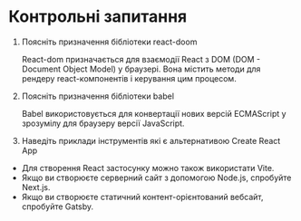 # Контрольні запитання
1. Поясніть призначення бібліотеки react-doom
  
    React-dom призначається для взаємодії React з DOM (DOM - Document Object Model) у браузері. Вона містить методи для рендеру react-компонентів і керування цим   процесом. 

2.  Поясніть призначення бібліотеки babel

    Babel використовується для конвертації нових версій ECMAScript у зрозумілу для браузеру версії JavaScript.

3. Наведіть приклади інструментів які є альтернативою Create React App

- Для створення React застосунку можно також використати Vite.
- Якщо ви створюєте серверний сайт з допомогою Node.js, спробуйте Next.js.
- Якщо ви створюєте статичний контент-орієнтований вебсайт, спробуйте Gatsby.
